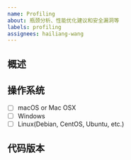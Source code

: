 ```yaml
---
name: Profiling
about: 瓶颈分析、性能优化建议和安全漏洞等
labels: profiling
assignees: hailiang-wang
---
```



## 概述

## 操作系统

- [ ] macOS or Mac OSX
- [ ] Windows
- [ ] Linux(Debian, CentOS, Ubuntu, etc.)

## 代码版本
<!-- Git commit hash (`git rev-parse HEAD`)，进入代码库并执行 -->

